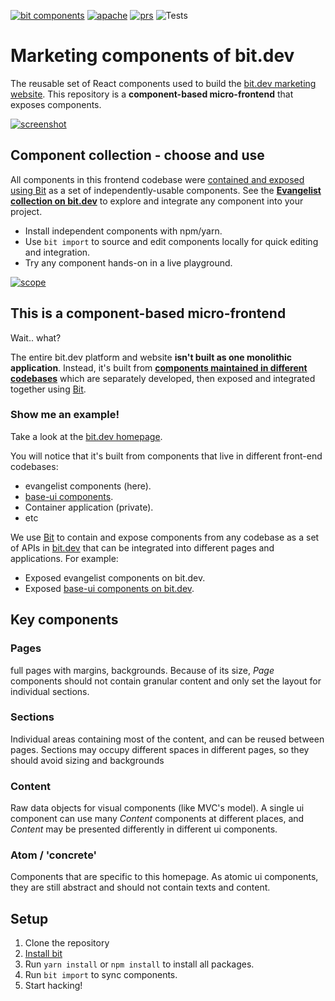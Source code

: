 [![bit components](https://img.shields.io/badge/dynamic/json.svg?color=6e3991&label=bit%20components&query=payload.totalComponents&url=https://api.bit.dev/scope/teambit/evangelist?UseCache=1)](https://bit.cloud/teambit/evangelist)
<a href="https://opensource.org/licenses/Apache-2.0"><img alt="apache" src="https://img.shields.io/badge/License-Apache%202.0-blue.svg"></a>
<a href="https://github.com/teambit/example-templates/blob/master/README.md#contributing"><img alt="prs" src="https://img.shields.io/badge/PRs-welcome-brightgreen.svg"></a>
![Tests](https://github.com/teambit/harmony-evangelist/workflows/Tests/badge.svg)

# Marketing components of bit.dev

The reusable set of React components used to build the [bit.dev marketing website](https://bit.cloud). This repository is a **component-based micro-frontend** that exposes components.

[![screenshot](./docs/highlighter.png)](https://bit.cloud)


## Component collection - choose and use

All components in this frontend codebase were [contained and exposed using Bit](https://github.com/teambit/bit) as a set of independently-usable components. See the **[Evangelist collection on bit.dev](https://bit.cloud/bit/evangelist)** to explore and integrate any component into your project.

- Install independent components with npm/yarn.
- Use `bit import` to source and edit components locally for quick editing and integration.
- Try any component hands-on in a live playground.

[![scope](./docs/scope-screenshot.png)](https://bit.cloud/bit/evangelist)


## This is a component-based micro-frontend

Wait.. what?

The entire bit.dev platform and website **isn't built as one monolithic application**.
Instead, it's built from **[components maintained in different codebases](https://docs.bit.dev/docs/workflows/microfrontends)** which are separately developed, then exposed and integrated together using [Bit](https://github.com/teambit/bit).

### Show me an example!

Take a look at the [bit.dev homepage](https://bit.cloud/).  

You will notice that it's built from components that live in different front-end codebases:

- evangelist components (here).
- [base-ui components](https://github.com/teambit/base-ui).
- Container application (private).
- etc

We use [Bit](https://github.com/teambit/bit) to contain and expose components from any codebase as a set of APIs in [bit.dev](https://bit.cloud) that can be integrated into different pages and applications. For example:

- Exposed evangelist components on bit.dev.
- Exposed [base-ui components on bit.dev](https://bit.cloud/bit/base-ui).


## Key components

### Pages
full pages with margins, backgrounds. Because of its size, _Page_ components should not contain granular content and only set the layout for individual sections.

### Sections
Individual areas containing most of the content, and can be reused between pages. Sections may occupy different spaces in different pages, so they should avoid sizing and backgrounds

### Content

Raw data objects for visual components (like MVC's model). A single ui component can use many _Content_ components at different places, and _Content_ may be presented differently in different ui components.

### Atom / 'concrete'
Components that are specific to this homepage. As atomic ui components, they are still abstract and should not contain texts and content.  

## Setup

1. Clone the repository
2. [Install bit](https://docs.bit.dev/docs/installation)
3. Run `yarn install` or `npm install` to install all packages.
4. Run `bit import` to sync components.
5. Start hacking!
